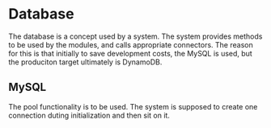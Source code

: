# Database

The database is a concept used by a system. The system provides methods to be used by the modules, and calls appropriate connectors. The reason for this is that initially to save development costs, the MySQL is used, but the produciton target ultimately is DynamoDB.

## MySQL

The pool functionality is to be used. The system is supposed to create one connection duting initialization and then sit on it.